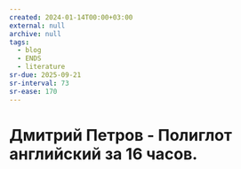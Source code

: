 ```yaml
---
created: 2024-01-14T00:00+03:00
external: null
archive: null
tags:
  - blog
  - ENDS
  - literature
sr-due: 2025-09-21
sr-interval: 73
sr-ease: 170
---
```


# Дмитрий Петров - Полиглот английский за 16 часов.
